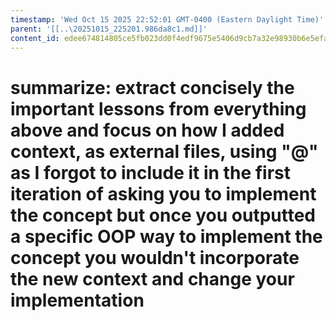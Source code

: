 ```yaml
---
timestamp: 'Wed Oct 15 2025 22:52:01 GMT-0400 (Eastern Daylight Time)'
parent: '[[..\20251015_225201.986da8c1.md]]'
content_id: edee674814805ce5fb023dd0f4edf9675e5406d9cb7a32e98930b6e5efa168b3
---
```


# summarize: extract concisely the important lessons from everything above and focus on how I added context, as external files, using "@" as I forgot to include it in the first iteration of asking you to implement the concept but once you outputted a specific OOP way to implement the concept you wouldn't incorporate the new context and change your implementation
